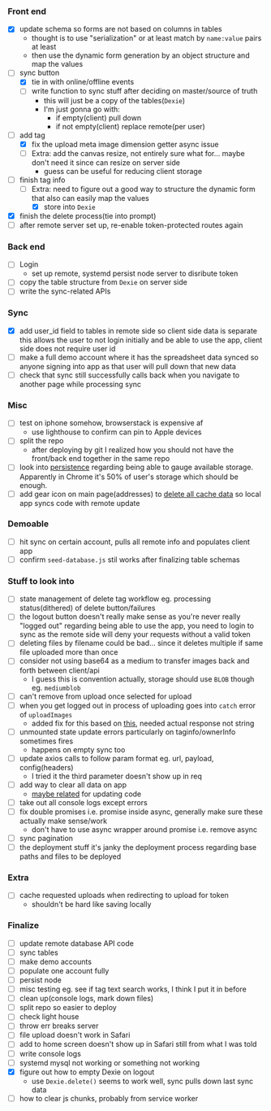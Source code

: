 ### Front end
- [x] update schema so forms are not based on columns in tables
    - thought is to use "serialization" or at least match by `name:value` pairs at least
    - then use the dynamic form generation by an object structure and map the values
- [ ] sync button
    - [x] tie in with online/offline events
    - [ ] write function to sync stuff after deciding on master/source of truth
        - this will just be a copy of the tables(`Dexie`)
        - I'm just gonna go with:
            - if empty(client) pull down
            - if not empty(client) replace remote(per user)
- [ ] add tag
    - [x] fix the upload meta image dimension getter async issue
    - [ ] Extra: add the canvas resize, not entirely sure what for... maybe don't need it since can resize on server side
        - guess can be useful for reducing client storage
- [ ] finish tag info
    - [ ] Extra: need to figure out a good way to structure the dynamic form that also can easily map the values
        - [x] store into `Dexie`
- [x] finish the delete process(tie into prompt)
- [ ] after remote server set up, re-enable token-protected routes again

### Back end
- [ ] Login
    - set up remote, systemd persist node server to disribute token
- [ ] copy the table structure from `Dexie` on server side
- [ ] write the sync-related APIs

### Sync
- [x] add user_id field to tables in remote side so client side data is separate
    this allows the user to not login initially and be able to use the app, client side does not require user id
- [ ] make a full demo account where it has the spreadsheet data synced so anyone signing into app as that user will pull down that new data
- [ ] check that sync still successfully calls back when you navigate to another page while processing sync

### Misc
- [ ] test on iphone somehow, browserstack is expensive af
    - use lighthouse to confirm can pin to Apple devices
- [ ] split the repo
    - after deploying by git I realized how you should not have the front/back end together in the same repo
- [ ] look into [persistence](https://dexie.org/docs/StorageManager) regarding being able to gauge available storage. Apparently in Chrome it's 50% of user's storage which should be enough.
- [ ] add gear icon on main page(addresses) to [delete all cache data](https://stackoverflow.com/questions/56972246/how-to-update-reactjs-based-pwa-to-the-new-version) so local app syncs code with remote update

### Demoable
- [ ] hit sync on certain account, pulls all remote info and populates client app
- [ ] confirm `seed-database.js` stil works after finalizing table schemas

### Stuff to look into
- [ ] state management of delete tag workflow eg. processing status(dithered) of delete button/failures
- [ ] the logout button doesn't really make sense as you're never really "logged out" regarding being able to use the app, you need to login to sync as the remote side will deny your requests without a valid token
- [ ] deleting files by filename could be bad... since it deletes multiple if same file uploaded more than once
- [ ] consider not using base64 as a medium to transfer images back and forth between client/api
    - I guess this is convention actually, storage should use `BLOB` though eg. `mediumblob`
- [ ] can't remove from upload once selected for upload
- [ ] when you get logged out in process of uploading goes into `catch` error of `uploadImages`
    - added fix for this based on [this](https://github.com/axios/axios/issues/960), needed actual response not string
- [ ] unmounted state update errors particularly on taginfo/ownerInfo sometimes fires
    - happens on empty sync too
- [ ] update axios calls to follow param format eg. url, payload, config(headers)
    - I tried it the third parameter doesn't show up in req
- [ ] add way to clear all data on app
    - [maybe related](https://medium.com/progressive-web-apps/pwa-create-a-new-update-available-notification-using-service-workers-18be9168d717) for updating code
- [ ] take out all console logs except errors
- [ ] fix double promises i.e. promise inside async, generally make sure these actually make sense/work
    - don't have to use async wrapper around promise i.e. remove async
- [ ] sync pagination
- [ ] the deployment stuff it's janky the deployment process regarding base paths and files to be deployed

### Extra
- [ ] cache requested uploads when redirecting to upload for token
    - shouldn't be hard like saving locally

### Finalize
- [ ] update remote database API code
- [ ] sync tables
- [ ] make demo accounts
- [ ] populate one account fully
- [ ] persist node
- [ ] misc testing eg. see if tag text search works, I think I put it in before
- [ ] clean up(console logs, mark down files)
- [ ] split repo so easier to deploy
- [ ] check light house
- [ ] throw err breaks server
- [ ] file upload doesn't work in Safari
- [ ] add to home screen doesn't show up in Safari still from what I was told
- [ ] write console logs
- [ ] systemd mysql not working or something not working
- [x] figure out how to empty Dexie on logout
    - use `Dexie.delete()` seems to work well, sync pulls down last sync data
- [ ] how to clear js chunks, probably from service worker